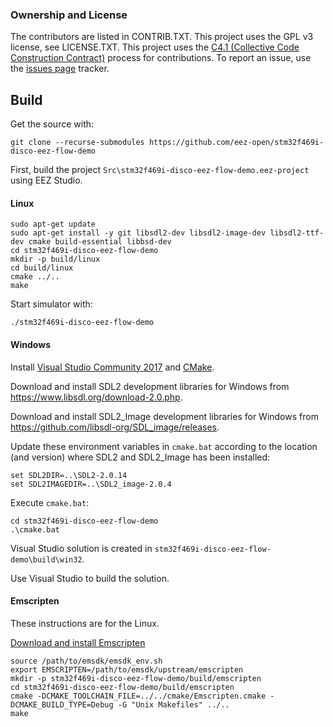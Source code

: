 ### Ownership and License

The contributors are listed in CONTRIB.TXT. This project uses the GPL v3 license, see LICENSE.TXT.
This project uses the [C4.1 (Collective Code Construction Contract)](http://rfc.zeromq.org/spec:22) process for contributions.
To report an issue, use the [issues page](https://github.com/eez-open/eez-flow-template-stm32f469i-disco/issues) tracker.

## Build

Get the source with:

```git clone --recurse-submodules https://github.com/eez-open/stm32f469i-disco-eez-flow-demo```

First, build the project `Src\stm32f469i-disco-eez-flow-demo.eez-project` using EEZ Studio.

#### Linux

```
sudo apt-get update
sudo apt-get install -y git libsdl2-dev libsdl2-image-dev libsdl2-ttf-dev cmake build-essential libbsd-dev
cd stm32f469i-disco-eez-flow-demo
mkdir -p build/linux
cd build/linux
cmake ../..
make
```

Start simulator with:

```
./stm32f469i-disco-eez-flow-demo
```


#### Windows

Install [Visual Studio Community 2017](https://visualstudio.microsoft.com/downloads/) and [CMake](https://cmake.org/install/).

Download and install SDL2 development libraries for Windows from https://www.libsdl.org/download-2.0.php. 

Download and install SDL2_Image development libraries for Windows from https://github.com/libsdl-org/SDL_image/releases.

Update these environment variables in `cmake.bat` according to the location (and version) where SDL2 and SDL2_Image has been installed:

```
set SDL2DIR=..\SDL2-2.0.14
set SDL2IMAGEDIR=..\SDL2_image-2.0.4
```

Execute `cmake.bat`:

```
cd stm32f469i-disco-eez-flow-demo
.\cmake.bat
```

Visual Studio solution is created in `stm32f469i-disco-eez-flow-demo\build\win32`.

Use Visual Studio to build the solution.

#### Emscripten

These instructions are for the Linux.

[Download and install Emscripten](https://emscripten.org/docs/getting_started/downloads.html)

```
source /path/to/emsdk/emsdk_env.sh
export EMSCRIPTEN=/path/to/emsdk/upstream/emscripten
mkdir -p stm32f469i-disco-eez-flow-demo/build/emscripten
cd stm32f469i-disco-eez-flow-demo/build/emscripten
cmake -DCMAKE_TOOLCHAIN_FILE=../../cmake/Emscripten.cmake -DCMAKE_BUILD_TYPE=Debug -G "Unix Makefiles" ../..
make
```
